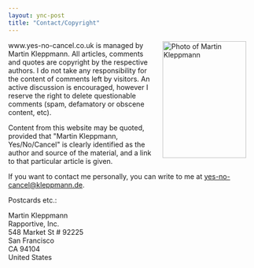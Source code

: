```yaml
---
layout: ync-post
title: "Contact/Copyright"
---
```


<p><img src="/2007/07/martin_kleppmann.jpg" alt="Photo of Martin Kleppmann" align="right"
hspace="20" width="170" height="237" />www.yes-no-cancel.co.uk is managed by Martin Kleppmann. All
articles, comments and quotes are copyright by the respective authors. I do not take any
responsibility for the content of comments left by visitors. An active discussion is encouraged,
however I reserve the right to delete questionable comments (spam, defamatory or obscene content,
etc).</p>

Content from this website may be quoted, provided that "Martin Kleppmann, Yes/No/Cancel" is
clearly identified as the author and source of the material, and a link to that particular article
is given.

<p>If you want to contact me personally, you can write to me at
<a href="mailto:yes-no-cancel@kleppmann.de" title="E-mail the author">yes-no-cancel@kleppmann.de</a>.</p>

Postcards etc.:

Martin Kleppmann  
Rapportive, Inc.  
548 Market St # 92225  
San Francisco  
CA 94104  
United States

